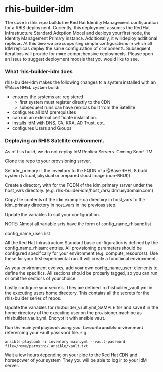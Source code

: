 # rhis-builder-idm
The code in this repo builds the Red Hat Identity Management configuration for a RHIS deployment.  Currently, this deployment assumes the Red Hat Infrastructure Standard Adoption Model and deploys your first node, the Identity Management Primary instance. Additionally, it will deploy additional replicas. At this time we are supporting simple configurations in which all IdM replicas deploy the same configuration of components. Subsequent iterations will provide for more comprehensive deployments. Please open an issue to suggest deployment models that you would like to see.


### What rhis-builder-idm does

rhis-builder-idm makes the following changes to a system installed with an @Base RHEL system build:
- ensures the systems are registered 
  - first system must register directly to the CDN
  - subsequent runs can have replicas built from the Satellite
- configures all IdM prerequisites
- can run an external certificate installation.
- installs IdM with DNS, CA, KRA, AD Trust, etc..
- configures Users and Groups

### Deploying an RHIS Satellite environment.

As of this build, we do not deploy IdM Replica Servers. Coming Soon! TM

Clone the repo to your provisioning server.

Set idm_primary in the inventory to the FQDN of a @Base RHEL 8 build system (virtual, physical or prepared cloud image (non-RHUI)). 

Create a directory with for the FQDN of the idm_primary server under the host_vars directory. 
(e.g. rhis-builder-idm/host_vars/idm1.mydomain.com)

Copy the contents of the idm.example.ca directory in host_vars to the idm_primary directory in host_vars in the previous step.

Update the variables to suit your configuration.

NOTE: Almost all variable sets have the form of
config_name_rhisam:
  list

config_name_user:
  list

All the Red Hat Infrastructure Standard basic configuration is defined by the config_name_rhisam: entries. All provisioning parameters should be configured specifically for your environment (e.g. compute_resources). Use these for your first experimental run. It will create a functional environment. 

As your environment evolves, add your own config_name_user: elements to define the specifics. All sections should be properly tagged, so you can run or omit the sections of your choice.

Lastly configure your secrets. They are defined in rhisbuilder_vault.yml in the executing users home directory. This contains all the secrets for the rhis-builder series of repos.

Update the variables for rhisbuilder_vault.yml_SAMPLE file and save it in the home directory of the executing user on the provisioner machine as rhisbuilder_vault.yml. Encrypt it with ansible vault.

Run the main.yml playbook using your favourite ansible environment referencing your vault password file.  e.g.

```
ansible-playbook -i inventory main.yml --vault-password-file=/home/parmstro/.ansible/vault.txt
```
Wait a few hours depending on your pipe to the Red Hat CDN and horsepower of your system. They you will be able to log in to your IdM server.

